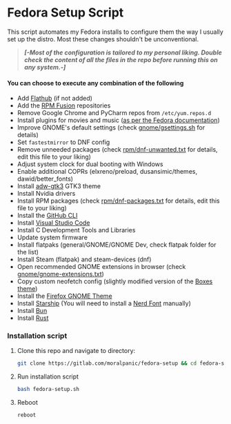 # Fedora Setup Script

This script automates my Fedora installs to configure them the way I usually set up the distro. Most these changes shouldn't be unconventional.

> ***[-Most of the configuration is tailored to my personal liking. Double check the content of all the files in the repo before running this on any system.-]***


#### You can choose to execute any combination of the following
- Add [Flathub](https://flathub.org/) (if not added)
- Add the [RPM Fusion](https://docs.fedoraproject.org/en-US/quick-docs/rpmfusion-setup/) repositories
- Remove Google Chrome and PyCharm repos from `/etc/yum.repos.d`
- Install plugins for movies and music ([as per the Fedora documentation](https://docs.fedoraproject.org/en-US/quick-docs/installing-plugins-for-playing-movies-and-music/))
- Improve GNOME's default settings (check [gnome/gsettings.sh](gnome/gsettings.sh) for details)
- Set `fastestmirror` to DNF config
- Remove unneeded packages (check [rpm/dnf-unwanted.txt](rpm/dnf-unwanted.txt) for details, edit this file to your liking)
- Adjust system clock for dual booting with Windows
- Enable additional COPRs (elxreno/preload, dusansimic/themes, dawid/better_fonts)
- Install [adw-gtk3](https://github.com/lassekongo83/adw-gtk3) GTK3 theme
- Install Nvidia drivers
- Install RPM packages (check [rpm/dnf-packages.txt](rpm/dnf-packages.txt) for details, edit this file to your liking)
- Install the [GitHub CLI](https://cli.github.com/)
- Install [Visual Studio Code](https://code.visualstudio.com/)
- Install C Development Tools and Libraries
- Update system firmware
- Install flatpaks (general/GNOME/GNOME Dev, check flatpak folder for the list)
- Install Steam (flatpak) and steam-devices (dnf)
- Open recommended GNOME extensions in browser (check [gnome/gnome-extensions.txt](gnome/gnome-extensions.txt))
- Copy custom neofetch config (slightly modified version of the [Boxes theme](https://github.com/Chick2D/neofetch-themes/blob/main/normal/boxes.conf))
- Install the [Firefox GNOME Theme](https://github.com/rafaelmardojai/firefox-gnome-theme)
- Install [Starship](https://starship.rs/) (You will need to install a [Nerd Font](https://www.nerdfonts.com/font-downloads) manually)
- Install [Bun](https://bun.sh/)
- Install [Rust](https://www.rust-lang.org/)

### Installation script
1. Clone this repo and navigate to directory:

	```sh
	git clone https://gitlab.com/moralpanic/fedora-setup && cd fedora-setup
	```

2. Run installation script

	```sh
	bash fedora-setup.sh
	```

3. Reboot

	```sh
	reboot
	```
